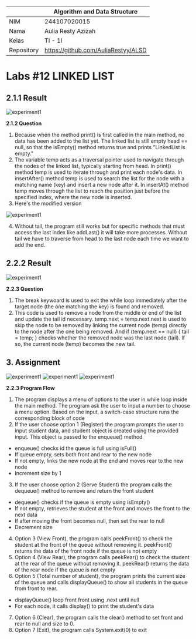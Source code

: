 |  | Algorithm and Data Structure |
|--|--|
| NIM |  244107020015|
| Nama |  Aulia Resty Azizah |
| Kelas | TI - 1I |
| Repository | https://github.com/AuliaRestyy/ALSD |

# Labs #12 LINKED LIST

## 2.1.1 Result

![experiment1](img/experiment1.png)

**2.1.2 Question** 
1. Because when the method print() is first called in the main method, no data has been added to the list yet. The linked list is still empty head == null, so that the isEmpty() method returns true and prints "LinkedList is empty."
2. The variable temp acts as a traversal pointer used to navigate through the nodes of the linked list, typically starting from head. In print() method temp is used to iterate through and print each node's data. In insertAfter() method temp is used to search the list for the node with a matching name (key) and insert a new node after it. In insertAt() method temp moves through the list to reach the position just before the specified index, where the new node is inserted.
3. Here's the modified version

![experiment1](img/modify.png)

4. Without tail, the program still works but for specific methods that must access the last index like addLast() it will take more processes. Without tail we have to traverse from head to the last node each time we want to add the end.

## 2.2.2 Result

![experiment1](img/experiment2.png)

**2.2.3 Question** 
1. The break keywoard is used to exit the while loop immediately after the target node (the one matching the key) is found and removed.
2. This code is used to remove a node from the middle or end of the list and update the tail id necessary. temp.next = temp.next.next is used to skip the node to be removed by linking the current node (temp) directly to the node after the one being removed. And if (temp.next == null) { tail = temp; } checks whether the removed node was the last node (tail). If so, the current node (temp) becomes the new tail.

## 3. Assignment

![experiment1](img/assignment1.png)
![experiment1](img/assignment2.png)
![experiment1](img/assignment3.png)

**2.2.3 Program Flow** 
1. The program displays a menu of options to the user in while loop inside the main method. The program ask the user to input a number to choose a menu option. Based on the input, a switch-case structure runs the corresponding block of code
2. If the user choose option 1 (Register) the program prompts the user to input student data, and student object is created using the provided input. This object is passed to the enqueue() method
- enqueue() checks id the queue is full using isFull()
- If queue empty, sets both front and rear to the new node
- If not empty, links the new node at the end and moves rear to the new node
- Increment size by 1
3. If the user choose option 2 (Serve Student) the program calls the dequeue() method to remove and return the front student
- dequeue() checks if the queue is empty using isEmpty()
- If not empty, retrieves the student at the front and moves the front to the next data
- If after moving the front becomes null, then set the rear to null
- Decrement size
4. Option 3 (View Front), the program calls peekFront() to check the student at the front of the queue without removing it. peekFront() returns the data of the front node if the queue is not empty
5. Option 4 (View Rear), the program calls peekRear() to check the student at the rear of the queue without removing it. peekRear() returns the data of the rear node if the queue is not empty
6. Option 5 (Total number of student), the program prints the current size of the queue and calls displayQueue() to show all students in the queue from front to rear.
- displayQueue() loop front front using .next until null
- For each node, it calls display() to print the student's data
7. Option 6 (Clear), the program calls the clear() method to set front and rear to null and size to 0.
8. Option 7 (Exit), the program calls System.exit(0) to exit
